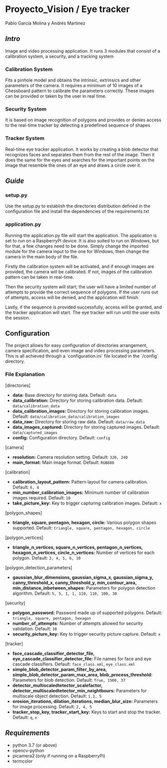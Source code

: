 # Proyecto_Vision / Eye tracker 

Pablo García Molina y Andrés Martinez

<h2> <em> Intro </em> </h2>
<p>Image and video processing application. It runs 3 modules that consist of a calibration system, a security, and a tracking system</p>
<h3>Calibration System</h3>
<p>Fits a pinhole model and obtains the intrinsic, extrinsics and other parameters of the camera. It requires a minimum of 10 images of 
a Chessboard pattern to calibrate the parameters correctly. These images can be provided or taken by the user in real time.</p>
<h3>Security System</h3>
<p>It is based on image recognition of polygons and provides or denies access to the real-time tracker by detecting a predefined sequence of shapes</p>
<h3> Tracker System</h3>
<p>Real-time eye tracker application. It works by creating a blob detector that recognizes faces and separates them from the rest of the image. Then it does the same for the eyes and searches for the important points on the image that resemble the ones of an eye and draws a circle over it.</p>

<h2> <em> Guide </em> </h2>

<h3>setup.py</h3>
<p>Use the setup.py to establish the directories distribution defined in the configuration file and install the dependencies of the requirements.txt</p>
<h3>application.py</h3>
<p>Running the application.py file will start the application. The application is set to run on a RaspberryPi device. It is also suited to run on Windows, but for that, a few changes need to be done. Simply change the imported module for the camera input to the one for Windows, then change the camera in the main body of the file.</p>
  
  <p>Firstly the calibration system will be activated, and if enough images are provided, the camera will be calibrated. If not, images of the calibration pattern can be taken in real-time.</p>
<p>Then the security system will start; the user will have a limited number of attempts to provide the correct sequence of polygons. If the user runs out of attempts, access will be denied, and the application will finish.</p>
<p>Lastly, if the sequence is provided successfully, access will be granted, and the tracker application will start. The eye tracker will run until the user exits the session.</p>

<h2>Configuration</h2>
<p>
  The project allows for easy configuration of directories arrangement, camera specification, and even image and video processing parameters. This is all achieved through a `configuration.ini` file located in the `/config` directory.
</p>

### File Explanation

[directories]

- **data:** Base directory for storing data. Default: `data`
- **data_calibration:** Directory for storing calibration data. Default: `data/calibration_data`
- **data_calibration_images:** Directory for storing calibration images. Default: `data/calibration_data/calibration_images`
- **data_raw:** Directory for storing raw data. Default: `data/raw_data`
- **data_images_captured:** Directory for storing captured images. Default: `data/captured_images`
- **config:** Configuration directory. Default: `config`

[camera]

- **resolution:** Camera resolution setting. Default: `320, 240`
- **main_format:** Main image format. Default: `RGB888`

[calibration]

- **calibration_layout_pattern:** Pattern layout for camera calibration. Default: `6, 4`
- **min_number_calibration_images:** Minimum number of calibration images required. Default: `10`
- **take_picture_key:** Key to trigger capturing calibration images. Default: `x`

[polygon_shapes]

- **triangle, square, pentagon, hexagon, circle:** Various polygon shapes supported. Default: `triangle, square, pentagon, hexagon, circle`

[polygon_vertices]

- **triangle_n_vertices, square_n_vertices, pentagon_n_vertices, hexagon_n_vertices, circle_n_vertices:** Number of vertices for each polygon. Default: `3, 4, 5, 6, 10`

[polygon_detection_parameters]

- **gaussian_blur_dimensions, gaussian_sigma_x, gaussian_sigma_y, canny_threshold_x, canny_threshold_y, min_contour_area, min_distance_inbetween_shapes:** Parameters for polygon detection algorithm. Default: `5, 5, 1, 1, 110, 110, 100, 30`

[security]

- **polygon_password:** Password made up of supported polygons. Default: `triangle, square, pentagon, hexagon`
- **number_of_attempts:** Number of attempts allowed for security validation. Default: `10`
- **security_picture_key:** Key to trigger security picture capture. Default: `x`

[tracker]

- **face_cascade_classifier_detector_file, eye_cascade_classifier_detector_file:** File names for face and eye cascade classifiers. Default: `face_class.xml`, `eye_class.xml`
- **simple_blob_detector_param_filter_by_area, simple_blob_detector_param_max_area, blob_process_threshold:** Parameters for blob detection. Default: `True, 1500, 37`
- **detector_multiscaledtetector_scalefactor, detector_multiscaledtetector_min_neightbours:** Parameters for multiscale object detection. Default: `1.3, 5`
- **erosion_iterations, dilation_iterations, median_blur_size:** Parameters for image processing. Default: `2, 4, 5`
- **tracker_stop_key, tracker_start_key:** Keys to start and stop the tracker. Default: `q`, `x`

</p>

<h2> <em> Requirements </em> </h2>

- python 3.7 (or above)
- opencv-python
- picamera2 (only if running on a RaspberryPi)
- termcolor
